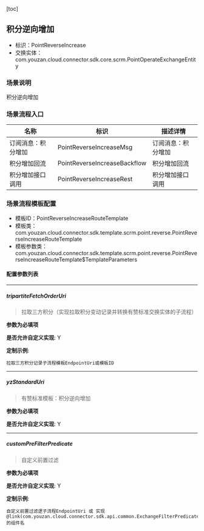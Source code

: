 [toc]

## 积分逆向增加
- 标识：PointReverseIncrease
- 交换实体：com.youzan.cloud.connector.sdk.core.scrm.PointOperateExchangeEntity
### 场景说明
积分逆向增加
### 场景流程入口

名称 | 标识 | 描述详情
---|---|---
订阅消息：积分增加 | PointReverseIncreaseMsg | 订阅消息：积分增加
积分增加回流 | PointReverseIncreaseBackflow | 积分增加回流
积分增加接口调用 | PointReverseIncreaseRest | 积分增加接口调用

### 场景流程模板配置
- 模板ID：PointReverseIncreaseRouteTemplate
- 模板类：com.youzan.cloud.connector.sdk.template.scrm.point.reverse.PointReverseIncreaseRouteTemplate
- 模板参数类：com.youzan.cloud.connector.sdk.template.scrm.point.reverse.PointReverseIncreaseRouteTemplate$TemplateParameters

#### 配置参数列表

---
##### tripartiteFetchOrderUri
> 拉取三方积分（实现拉取积分变动记录并转换有赞标准交换实体的子流程）

**参数为必填项**


**是否允许自定义实现**: Y


**定制示例**:
```
拉取三方积分记录子流程模板EndpointUri或模板ID
```
---
##### yzStandardUri
> 有赞标准模板：积分逆向增加

**参数为必填项**


**是否允许自定义实现**: Y

---
##### customPreFilterPredicate
> 自定义前置过滤

**参数为必填项**


**是否允许自定义实现**: Y


**定制示例**:
```
自定义前置过滤逻子流程EndpointUri 或 实现@link(com.youzan.cloud.connector.sdk.api.common.ExchangeFilterPredicate)的组件名
```

